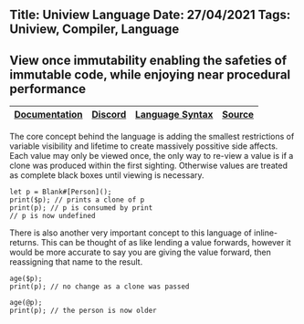 Title: Uniview Language
Date: 27/04/2021
Tags: Uniview, Compiler, Language
---
View once immutability enabling the safeties of immutable code, while enjoying near procedural performance
---

| [Documentation](https://uniview-docs.readthedocs.io/) | [Discord](https://discord.gg/dqcenR2n6m) | [Language Syntax](/uniview/syntax.html) | [Source](https://github.com/qupa-project/uniview-lang)
|:-:|:-:|:-:|:-:|

The core concept behind the language is adding the smallest restrictions of variable visibility and lifetime to create massively possitive side affects. Each value may only be viewed once, the only way to re-view a value is if a clone was produced within the first sighting. Otherwise values are treated as complete black boxes until viewing is necessary.
```uniview
let p = Blank#[Person]();
print($p); // prints a clone of p
print(p); // p is consumed by print
// p is now undefined
```

There is also another very important concept to this language of inline-returns.  This can be thought of as like lending a value forwards, however it would be more accurate to say you are giving the value forward, then reassigning that name to the result.
```uniview
age($p);
print(p); // no change as a clone was passed

age(@p);
print(p); // the person is now older
```